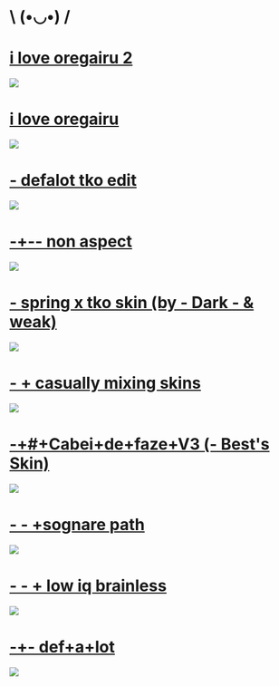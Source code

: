 # \ (•◡•) /

# [i love oregairu 2](https://puu.sh/GdOaA/3a5c466758.osk)
![](https://i.imgur.com/4Hi2L6n.png)

# [i love oregairu](https://puu.sh/GdOaz/5570a598e4.osk)
![](https://i.imgur.com/S2WaTRS.png)

# [-             defalot tko edit](https://puu.sh/EQWiT/ba7d8e49b6.osk)
![](https://i.imgur.com/arLwlqY.jpg)

# [-+-- non aspect](https://puu.sh/EQWgK/c6bf2287fb.osk)
![](https://i.imgur.com/DZqufrq.jpg)

# [- spring x tko skin (by - Dark - & weak)](https://skins.osuck.net/index.php?newsid=1154)
![](https://skins.osuck.net/uploads/posts/2019-12/1575814223_3.jpg)

# [-   + casually mixing skins](https://puu.sh/EDrpE/9b60af1b1a.osk)
![](https://i.imgur.com/9eMjgGn.png)

# [-+#+Cabei+de+faze+V3 (- Best's Skin)](https://puu.sh/EAXf2/340643c0ef.osk)
![](https://i.imgur.com/LS18cvd.jpg)

# [- - +sognare path](https://puu.sh/EAX7f/9fec97c859.osk)
![](https://i.imgur.com/I7ZTLE4.jpg)

# [- - + low iq brainless](https://puu.sh/EAX7o/1b0105d897.osk)
![](https://i.imgur.com/q2XaSXb.jpg)

# [-+- def+a+lot](https://puu.sh/EAXmf/3eeeeda3da.osk)
![](https://i.imgur.com/LuOWMXe.jpg)
